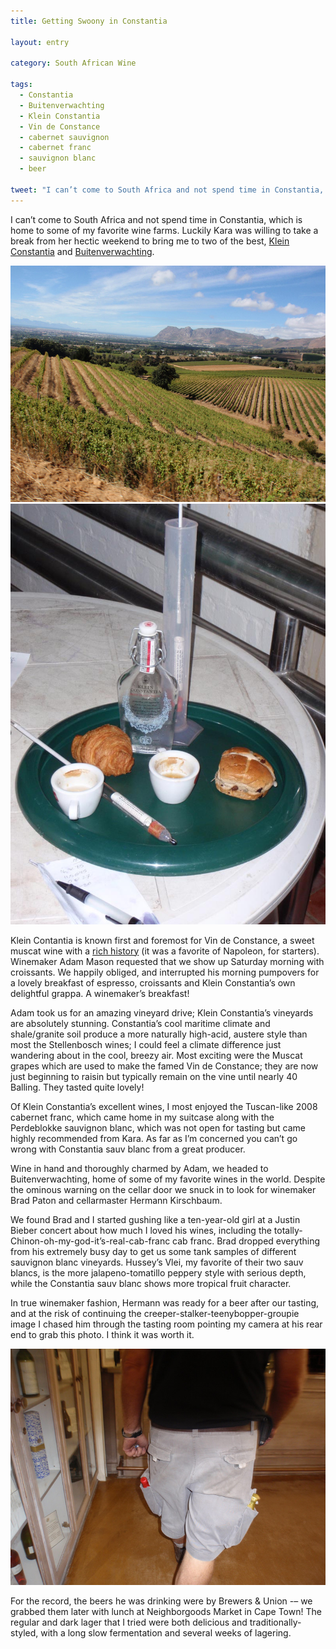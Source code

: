```yaml
---
title: Getting Swoony in Constantia

layout: entry

category: South African Wine

tags:
  - Constantia
  - Buitenverwachting
  - Klein Constantia
  - Vin de Constance
  - cabernet sauvignon
  - cabernet franc
  - sauvignon blanc
  - beer

tweet: "I can’t come to South Africa and not spend time in Constantia, which is home to some of my favorite wine farms."
---
```


I can’t come to South Africa and not spend time in Constantia, which is home to some of my favorite wine farms. Luckily Kara was willing to take a break from her hectic weekend to bring me to two of the best, [Klein Constantia](http://www.kleinconstantia.com/) and [Buitenverwachting](http://www.buitenverwachting.com/).

![kcview](/photos/kcview.jpg "View of Klein Constantia vineyard slope")
![winemakersbreakfast](/photos/winemakersbreakfast.jpg "Grappa, espresso, and croissants with wine equipment")

Klein Contantia is known first and foremost for Vin de Constance, a sweet muscat wine with a [rich history](http://www.wineanorak.com/southafrica/southafrica_14_kleinconstantia.htm) (it was a favorite of Napoleon, for starters). Winemaker Adam Mason requested that we show up Saturday morning with croissants. We happily obliged, and interrupted his morning pumpovers for a lovely breakfast of espresso, croissants and Klein Constantia’s own delightful grappa. A winemaker’s breakfast!

Adam took us for an amazing vineyard drive; Klein Constantia’s vineyards are absolutely stunning. Constantia’s cool maritime climate and shale/granite soil produce a more naturally high-acid, austere style than most the Stellenbosch wines; I could feel a climate difference just wandering about in the cool, breezy air. Most exciting were the Muscat grapes which are used to make the famed Vin de Constance; they are now just beginning to raisin but typically remain on the vine until nearly 40 Balling. They tasted quite lovely!

Of Klein Constantia’s excellent wines, I most enjoyed the  Tuscan-like 2008 cabernet franc, which came home in my suitcase along with the Perdeblokke sauvignon blanc, which was not open for tasting but came highly recommended from Kara. As far as I’m concerned you can’t go wrong with Constantia sauv blanc from a great producer.

Wine in hand and thoroughly charmed by Adam, we headed to Buitenverwachting, home of some of my favorite wines in the world. Despite the ominous warning on the cellar door we snuck in to look for winemaker Brad Paton and cellarmaster Hermann Kirschbaum.

We found Brad and I started gushing like a ten-year-old girl at a Justin Bieber concert about how much I loved his wines, including the totally-Chinon-oh-my-god-it’s-real-cab-franc cab franc. Brad dropped everything from his extremely busy day to get us some tank samples of different sauvignon blanc vineyards. Hussey’s Vlei, my favorite of their two sauv blancs, is the more jalapeno-tomatillo peppery style with serious depth, while the Constantia sauv blanc shows more tropical fruit character.

In true winemaker fashion, Hermann was ready for a beer after our tasting, and at the risk of continuing the creeper-stalker-teenybopper-groupie image I chased him through the tasting room pointing my camera at his rear end to grab this photo. I think it was worth it.

![hermann](/photos/hermann.jpg "Backside of winemaker with beer in each pocket")

For the record, the beers he was drinking were by Brewers & Union -– we grabbed them later with lunch at Neighborgoods Market in Cape Town! The regular and dark lager that I tried were both delicious and traditionally-styled, with a long slow fermentation and several weeks of lagering. 